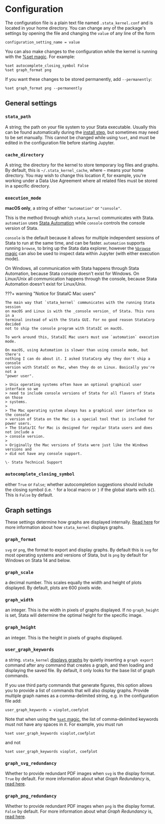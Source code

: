 # Configuration

The configuration file is a plain text file named `.stata_kernel.conf` and is
located in your home directory. You can change any of the package's settings by
opening the file and changing the `value` of any line of the form

```
configuration_setting_name = value
```

You can also make changes to the configuration while the kernel is running with the [%set magic](magics.md#set). For example:

```
%set autocomplete_closing_symbol False
%set graph_format png
```

If you want these changes to be stored permanently, add `--permanently`:
```
%set graph_format png --permanently
```


## General settings

### `stata_path`

A string; the path on your file system to your Stata executable. Usually this can be found automatically during the [install step](../getting_started.md#package-install), but sometimes may need to be set manually. This cannot be changed while using `%set`, and must be edited in the configuration file before starting Jupyter.

### `cache_directory`

A string; the directory for the kernel to store temporary log files and graphs. By default, this is `~/.stata_kernel_cache`, where `~` means your home directory. You may wish to change this location if, for example, you're working under a Data Use Agreement where all related files must be stored in a specific directory.

### `execution_mode`

**macOS only**, a string of either `"automation"` or `"console"`.

This is the method through which `stata_kernel` communicates with Stata. `automation` uses [Stata Automation](https://www.stata.com/automation/) while `console` controls the console version of Stata.

`console` is the default because it allows for multiple independent sessions
of Stata to run at the same time, and can be faster. `automation` supports running `browse`, to bring up the Stata data explorer, however the [`%browse` magic](magics.md#browse) can also be used to inspect data within Jupyter (with either execution mode).

On Windows, all communication with Stata happens through Stata Automation, because Stata console doesn't exist for Windows. On Linux/Unix all communication happens through the console, because Stata Automation doesn't exist for Linux/Unix.

???+ warning "Notice for StataIC Mac users"

    The main way that `stata_kernel` communicates with the running Stata session
    on macOS and Linux is with the _console version_ of Stata. This runs in a
    terminal instead of with the Stata GUI. For no good reason StataCorp decided
    not to ship the console program with StataIC on macOS.

    To work around this, StataIC Mac users must use `automation` execution mode.

    On macOS, using Automation is slower than using console mode, but there's
    nothing I can do about it. I asked StataCorp why they don't ship a console
    version with StataIC on Mac, when they do on Linux. Basically you're not a
    "power user".

    > Unix operating systems often have an optional graphical user interface so we
    > need to include console versions of Stata for all flavors of Stata on those
    > systems.
    >
    > The Mac operating system always has a graphical user interface so the console
    > version of Stata on the Mac is a special tool that is included for power users.
    > The Stata/IC for Mac is designed for regular Stata users and does not include a
    > console version.
    >
    > Originally the Mac versions of Stata were just like the Windows versions and
    > did not have any console support.

    \- Stata Technical Support

### `autocomplete_closing_symbol`

either `True` or `False`; whether autocompletion suggestions should include the closing symbol (i.e. ``'`` for a local macro or `}` if the global starts with `${`). This is `False` by default.

## Graph settings

These settings determine how graphs are displayed internally. [Read here](intro.md#displaying-graphs) for more information about how `stata_kernel` displays graphs.

### `graph_format`

`svg` or `png`, the format to export and display graphs. By default this is `svg` for most operating systems and versions of Stata, but is `png` by default for Windows on Stata 14 and below.

### `graph_scale`

a decimal number. This scales equally the width and height of plots displayed. By default, plots are 600 pixels wide.

### `graph_width`

an integer. This is the width in pixels of graphs displayed. If no `graph_height` is set, Stata will determine the optimal height for the specific image.

### `graph_height`

an integer. This is the height in pixels of graphs displayed.

### `user_graph_keywords`

a string. `stata_kernel` [displays graphs](intro.md#displaying-graphs) by quietly inserting a `graph export` command after any command that creates a graph, and then loading and displaying the saved file. By default, it only looks for the base list of graph commands.

If you use third party commands that generate figures, this option allows you to provide a list of commands that will also display graphs. Provide multiple graph names as a comma-delimited string, e.g. in the configuration file add:

```
user_graph_keywords = vioplot,coefplot
```

Note that when using the [`%set` magic](magics.md#set), the list of comma-delimited keywords must not have any spaces in it. For example, you must run

```
%set user_graph_keywords vioplot,coefplot
```

and not

```
%set user_graph_keywords vioplot, coefplot
```

### `graph_svg_redundancy`

Whether to provide redundant PDF images when `svg` is the display format. `True` by default.
For more information about what _Graph Redundancy_ is, [read here](intro.md#graph-redundancy).

### `graph_png_redundancy`

Whether to provide redundant PDF images when `png` is the display format. `False` by default.
For more information about what _Graph Redundancy_ is, [read here](intro.md#graph-redundancy).
